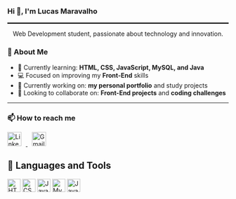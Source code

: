 ### Hi 👋, I'm Lucas Maravalho 
<hr style="border: 0.5px solid rgba(255, 255, 255, 0.1);" />

<p align="center">Web Development student, passionate about technology and innovation.</p>

### 🧠 About Me 

- 🌱 Currently learning: **HTML, CSS, JavaScript, MySQL, and Java**
- 💻 Focused on improving my **Front-End** skills
- 🔭 Currently working on: **my personal portfolio** and study projects
- 👯 Looking to collaborate on: **Front-End projects** and **coding challenges**

---

### 📫 How to reach me

<a href="https://www.linkedin.com/in/lucasmaravalho" target="_blank">
  <img src="https://cdn.jsdelivr.net/gh/devicons/devicon/icons/linkedin/linkedin-original.svg" alt="LinkedIn" width="32" style="margin-right:10px;">
</a>
<a href="mailto:lucasmavalho@gmail.com">
  <img src="https://upload.wikimedia.org/wikipedia/commons/4/4e/Gmail_Icon.png" alt="Gmail" width="32" style="margin-left:10px;">
</a>

## 🔧 Languages and Tools
 
<img src="https://cdn.jsdelivr.net/gh/devicons/devicon/icons/html5/html5-original.svg" width="30" alt="HTML5" /> <img src="https://cdn.jsdelivr.net/gh/devicons/devicon/icons/css3/css3-original.svg" width="30" alt="CSS3" /> <img src="https://cdn.jsdelivr.net/gh/devicons/devicon/icons/javascript/javascript-original.svg" width="30" alt="JavaScript" /> <img src="https://cdn.jsdelivr.net/gh/devicons/devicon/icons/mysql/mysql-original.svg" width="30" alt="MySQL" /> <img src="https://cdn.jsdelivr.net/gh/devicons/devicon/icons/java/java-original.svg" width="30" alt="Java" />


